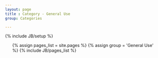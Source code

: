 ```yaml
---
layout: page
title : Category - General Use
group: Categories

---
```

{% include JB/setup %}

<ul>
  {% assign pages_list = site.pages %}
  {% assign group = 'General Use' %}
  {% include JB/pages_list %}
</ul>